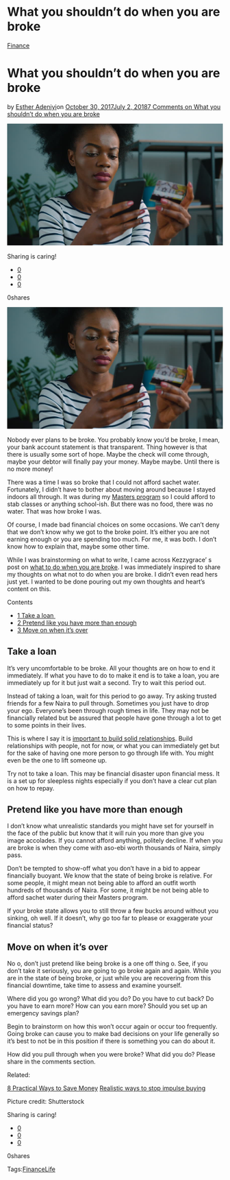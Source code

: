 # What you shouldn’t do when you are broke

[Finance](https://estheradeniyi.com/category/finance/)
# What you shouldn&#x2019;t do when you are broke

by [Esther Adeniyi](https://estheradeniyi.com/author/esther-adeniyi/)on [October 30, 2017July 2, 2018](https://estheradeniyi.com/what-you-shouldnt-do-when-you-are-broke/)[7 Comments on What you shouldn&#x2019;t do when you are broke](https://estheradeniyi.com/what-you-shouldnt-do-when-you-are-broke/#comments)

![](images\womanwhoisbroke.jpg)

Sharing is caring!

- [0](https://www.facebook.com/sharer/sharer.php?u=https%3A%2F%2Festheradeniyi.com%2Fwhat-you-shouldnt-do-when-you-are-broke%2F&amp;t=What%20you%20shouldn%27t%20do%20when%20you%20are%20broke)
- [0](https://twitter.com/intent/tweet?text=What%20you%20shouldn%27t%20do%20when%20you%20are%20broke&amp;url=https%3A%2F%2Festheradeniyi.com%2Fwhat-you-shouldnt-do-when-you-are-broke%2F)
- [0](#)

0shares

[![](images\womanwhoisbroke.jpg)](images\womanwhoisbroke.jpg)

Nobody ever plans to be broke. You probably know you&#x2019;d be broke, I mean, your bank account statement is that transparent. Thing however is that there is usually some sort of hope. Maybe the check will come through, maybe your debtor will finally pay your money. Maybe maybe. Until there is no more money!

There was a time I was so broke that I could not afford sachet water. Fortunately, I didn&#x2019;t have to bother about moving around because I stayed indoors all through. It was during my [Masters program](https://www.estheradeniyi.com/is-masters-degree-really-worth-it) so I could afford to stab classes or anything school-ish. But there was no food, there was no water. That was how broke I was.

Of course, I made bad financial choices on some occasions. We can&#x2019;t deny that we don&#x2019;t know why we got to the broke point. It&#x2019;s either you are not earning enough or you are spending too much. For me, it was both. I don&#x2019;t know how to explain that, maybe some other time.

While I was brainstorming on what to write, I came across Kezzygrace&#x2019; s post on [what to do when you are broke](http://kezzygrace.com/5-ways-to-survive-when-you-are-broke/). I was immediately inspired to share my thoughts on what not to do when you are broke. I didn&#x2019;t even read hers just yet. I wanted to be done pouring out my own thoughts and heart&#x2019;s content on this.

Contents

- [1 Take a loan&#xA0;](#Take_a_loan)
- [2 Pretend like you have more than enough](#Pretend_like_you_have_more_than_enough)
- [3 Move on when it&#x2019;s over](#Move_on_when_it8217s_over)

## Take a loan&#xA0;

It&#x2019;s very uncomfortable to be broke. All your thoughts are on how to end it immediately. If what you have to do to make it end is to take a loan, you are immediately up for it but just wait a second. Try to wait this period out.

Instead of taking a loan, wait for this period to go away. Try asking trusted friends for a few Naira to pull through. Sometimes you just have to drop your ego. Everyone&#x2019;s been through rough times in life. They may not be financially related but be assured that people have gone through a lot to get to some points in their lives.

This is where I say it is [important to build solid relationships](https://www.estheradeniyi.com/ten-things-to-teach-your-children-about). Build relationships with people, not for now, or what you can immediately get but for the sake of having one more person to go through life with. You might even be the one to lift someone up.

Try not to take a loan. This may be financial disaster upon financial mess. It is a set up for sleepless nights especially if you don&#x2019;t have a clear cut plan on how to repay.

## Pretend like you have more than enough

I don&#x2019;t know what unrealistic standards you might have set for yourself in the face of the public but know that it will ruin you more than give you image accolades. If you cannot afford anything, politely decline. If when you are broke is when they come with aso-ebi worth thousands of Naira, simply pass.

Don&#x2019;t be tempted to show-off what you don&#x2019;t have in a bid to appear financially buoyant. We know that the state of being broke is relative. For some people, it might mean not being able to afford an outfit worth hundreds of thousands of Naira. For some, it might be not being able to afford sachet water during their Masters program.

If your broke state allows you to still throw a few bucks around without you sinking, oh well. If it doesn&#x2019;t, why go too far to please or exaggerate your financial status?

## Move on when it&#x2019;s over

No o, don&#x2019;t just pretend like being broke is a one off thing o. See, if you don&#x2019;t take it seriously, you are going to go broke again and again. While you are in the state of being broke, or just while you are recovering from this financial downtime, take time to assess and examine yourself.

Where did you go wrong? What did you do? Do you have to cut back? Do you have to earn more? How can you earn more? Should you set up an emergency savings plan?

Begin to brainstorm on how this won&#x2019;t occur again or occur too frequently. Going broke can cause you to make bad decisions on your life generally so it&#x2019;s best to not be in this position if there is something you can do about it.

How did you pull through when you were broke? What did you do? Please share in the comments section.

Related:

[8 Practical Ways to Save Money](https://www.estheradeniyi.com/8-practical-ways-to-save-money-by)
[Realistic ways to stop impulse buying](https://www.estheradeniyi.com/impulse-buying-3-realistic-ways-to-stop)

Picture credit: Shutterstock

Sharing is caring!

- [0](https://www.facebook.com/sharer/sharer.php?u=https%3A%2F%2Festheradeniyi.com%2Fwhat-you-shouldnt-do-when-you-are-broke%2F&amp;t=What%20you%20shouldn%27t%20do%20when%20you%20are%20broke)
- [0](https://twitter.com/intent/tweet?text=What%20you%20shouldn%27t%20do%20when%20you%20are%20broke&amp;url=https%3A%2F%2Festheradeniyi.com%2Fwhat-you-shouldnt-do-when-you-are-broke%2F)
- [0](#)

0shares

Tags:[Finance](https://estheradeniyi.com/tag/finance/)[Life](https://estheradeniyi.com/tag/life/)